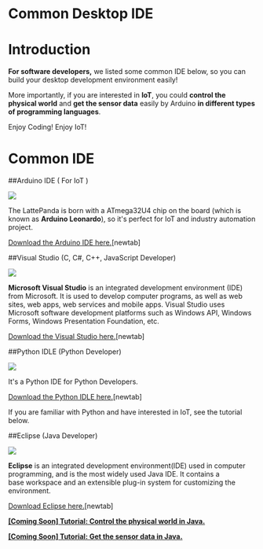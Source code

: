# Common Desktop IDE

# Introduction

**For software developers,** we listed some common IDE below, so you can build your desktop development environment easily! 

More importantly, if you are interested in **IoT**, you could **control the physical world** and **get the sensor data** easily by Arduino **in different types of programming languages**.

Enjoy Coding! Enjoy IoT!

# Common IDE

##Arduino IDE ( For IoT ) 

![](https://i.imgur.com/V0gDJEc.jpg)

The LattePanda is born with a ATmega32U4 chip on the board (which is known as **Arduino Leonardo**), so it's perfect for IoT and industry automation project. 

[Download the Arduino IDE here.](https://www.arduino.cc/en/Main/Donate)[newtab]

##Visual Studio (C, C#, C++, JavaScript Developer)

![](https://i.imgur.com/Pmso73Z.jpg)

**Microsoft Visual Studio** is an integrated development environment (IDE) from Microsoft. It is used to develop computer programs, as well as web sites, web apps, web services and mobile apps. Visual Studio uses Microsoft software development platforms such as Windows API, Windows Forms, Windows Presentation Foundation, etc.

[Download the Visual Studio here.](https://www.visualstudio.com/)[newtab]

##Python IDLE (Python Developer) 

![](https://i.imgur.com/O7OjS3O.png)

It's a Python IDE for Python Developers. 

[Download the Python IDLE here.](https://www.python.org/downloads/)[newtab]

If you are familiar with Python and have interested in IoT, see the tutorial below.

##Eclipse (Java Developer)

![](https://i.imgur.com/hU58zbZ.jpg)

**Eclipse** is an integrated development environment(IDE) used in computer programming, and is the most widely used Java IDE. It contains a base workspace and an extensible plug-in system for customizing the environment.  

[Download Eclipse here.](https://www.eclipse.org/downloads/)[newtab]

<u>**[Coming Soon] Tutorial: Control the physical world in Java.**</u>

<u>**[Coming Soon] Tutorial: Get the sensor data in Java.**</u>

